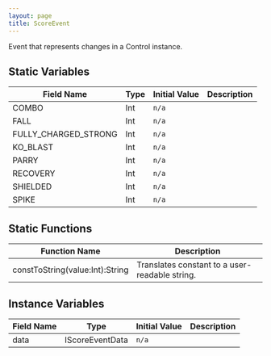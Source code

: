 ```yaml
---
layout: page
title: ScoreEvent
---
```


Event that represents changes in a Control instance.

## Static Variables

| Field Name | Type | Initial Value | Description |
| ------------ | ------ | --------------- | ------------- |
| COMBO | Int | `n/a` |  |
| FALL | Int | `n/a` |  |
| FULLY_CHARGED_STRONG | Int | `n/a` |  |
| KO_BLAST | Int | `n/a` |  |
| PARRY | Int | `n/a` |  |
| RECOVERY | Int | `n/a` |  |
| SHIELDED | Int | `n/a` |  |
| SPIKE | Int | `n/a` |  |


## Static Functions

| Function Name | Description |
| --------------- | ------------- |
| constToString(value:Int):String | Translates constant to a user-readable string. |


## Instance Variables

| Field Name | Type | Initial Value | Description |
| ------------ | ------ | --------------- | ------------- |
| data | IScoreEventData | `n/a` |  |


